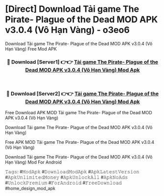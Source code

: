 # [Direct] Download Tải game The Pirate- Plague of the Dead MOD APK v3.0.4 (Vô Hạn Vàng) - o3eo6
Download Tải game The Pirate- Plague of the Dead MOD APK v3.0.4 (Vô Hạn Vàng) Free Mod APK

<div align="center">
<h3>🔴 Download [Server1] 👉👉 <a href="https://apk-comot.site?title=Tải_game_The_Pirate-_Plague_of_the_Dead_MOD_APK_v3.0.4_(Vô_Hạn_Vàng)">Tải game The Pirate- Plague of the Dead MOD APK v3.0.4 (Vô Hạn Vàng) Mod Apk</a></h3><br>

<h3>🔴 Download [Server2] 👉👉 <a href="https://apk-comot.site?title=Tải_game_The_Pirate-_Plague_of_the_Dead_MOD_APK_v3.0.4_(Vô_Hạn_Vàng)">Tải game The Pirate- Plague of the Dead MOD APK v3.0.4 (Vô Hạn Vàng) Mod Apk</a></h3>
</div>


Free Download APK MOD Tải game The Pirate- Plague of the Dead MOD APK v3.0.4 (Vô Hạn Vàng)

Download Tải game The Pirate- Plague of the Dead MOD APK v3.0.4 (Vô Hạn Vàng) 

Free APK MOD Tải game The Pirate- Plague of the Dead MOD APK v3.0.4 (Vô Hạn Vàng) 

Download Tải game The Pirate- Plague of the Dead MOD APK v3.0.4 (Vô Hạn Vàng) Mod For Android

𝚃𝚊𝚐𝚜: #𝙼𝚘𝚍𝙰𝚙𝚔 #𝙳𝚘𝚠𝚗𝚕𝚘𝚊𝚍𝙼𝚘𝚍𝙰𝚙𝚔 #𝙰𝚙𝚔𝙻𝚊𝚝𝚎𝚜𝚝𝚅𝚎𝚛𝚜𝚒𝚘𝚗 #𝙰𝚙𝚔𝚄𝚗𝚕𝚒𝚖𝚒𝚝𝚎𝚍𝙼𝚘𝚗𝚎𝚢 #𝙰𝚙𝚔𝚄𝚗𝚕𝚘𝚌𝚔𝙰𝚕𝚕 #𝙰𝚙𝚔𝙽𝚘𝙰𝚍𝚜 #𝚄𝚗𝚕𝚘𝚌𝚔𝙿𝚛𝚎𝚖𝚒𝚞𝚖 #𝙵𝚘𝚛𝙰𝚗𝚍𝚛𝚘𝚒𝚍 #𝙵𝚛𝚎𝚎𝙳𝚘𝚠𝚗𝚕𝚘𝚊𝚍 #home_design_mod_apk